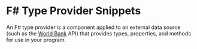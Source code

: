 # F# Type Provider Snippets

An F# type provider is a component applied to an external data source (such as the [World Bank] API) that provides types, properties, and methods for use in your program. 

[World Bank]: <http://data.worldbank.org/>